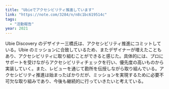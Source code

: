 ```yaml
---
title: "Ubieでアクセシビリティ推進しています"
link: "https://note.com/3284/n/n8c1bc619514c"
tags:
  - "活動報告"
year: 2021
---
```


Ubie Discovery のデザイナー三橋氏は、アクセシビリティ推進にコミットしている。Ubie のミッションに合致しているため、またデザイナーが増えたこともあり、アクセシビリティに取り組むことができると感じた。具体的には、プロにサポートを受けながらアクセシビリティチェックを行い、優先度の高いものから実装していく。また、レビューを通じて勘所を伝授しながら取り組んでいる。アクセシビリティ推進は始まったばかりだが、ミッションを実現するために必要不可欠な取り組みであり、今後も継続的に行っていきたいと考えている。
